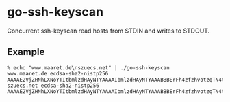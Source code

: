 # go-ssh-keyscan
Concurrent ssh-keyscan read hosts from STDIN and writes to STDOUT.

## Example

    % echo "www.maaret.de\nszuecs.net" | ./go-ssh-keyscan
    www.maaret.de ecdsa-sha2-nistp256 AAAAE2VjZHNhLXNoYTItbmlzdHAyNTYAAAAIbmlzdHAyNTYAAABBBErFh4zfzhvotzqTN4tc+LMr/3ZENCOju1SLPQEthhugFws26NaqHbxnwtW+nCv+f1PAAs6RUuZe8lis4ggWxz8=
    szuecs.net ecdsa-sha2-nistp256 AAAAE2VjZHNhLXNoYTItbmlzdHAyNTYAAAAIbmlzdHAyNTYAAABBBErFh4zfzhvotzqTN4tc+LMr/3ZENCOju1SLPQEthhugFws26NaqHbxnwtW+nCv+f1PAAs6RUuZe8lis4ggWxz8=
